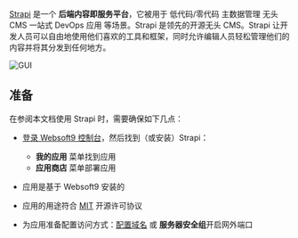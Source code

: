[Strapi](https://strapi.io/) 是一个 **后端内容即服务平台**，它被用于 低代码/零代码 主数据管理 无头 CMS 一站式 DevOps 应用  等场景。Strapi 是领先的开源无头 CMS。Strapi 让开发人员可以自由地使用他们喜欢的工具和框架，同时允许编辑人员轻松管理他们的内容并将其分发到任何地方。


![GUI](https://libs.websoft9.com/Websoft9/DocsPicture/zh/strapi/strapi-gui-websoft9.png)


## 准备

在参阅本文档使用 Strapi 时，需要确保如下几点：

- [登录 Websoft9 控制台](./login-console)，然后找到（或安装）Strapi：
  - **我的应用** 菜单找到应用 
  - **应用商店** 菜单部署应用

- 应用是基于 Websoft9 安装的


- 应用的用途符合 [MIT](https://opensource.org/licenses/MIT) 开源许可协议


- 为应用准备配置访问方式：[配置域名](./domain-set) 或 **服务器安全组**开启网外端口